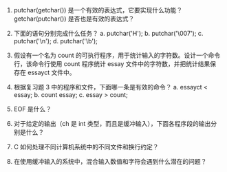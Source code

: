 1. putchar(getchar()) 是一个有效的表达式，它要实现什么功能？getchar(putchar()) 是否也是有效的表达式？

2. 下面的语句分别完成什么任务？
a. putchar('H');
b. putchar('\007');
c. putchar('\n');
d. putchar('\b');

3. 假设有一个名为 count 的可执行程序，用于统计输入的字符数。设计一个命令行，该命令行使用 count 程序统计 essay 文件中的字符数，并把统计结果保存在 essayct 文件中。

4. 根据复习题 3 中的程序和文件，下面哪一条是有效的命令？
a. essayct < essay;
b. count essay;
c. essay > count;

5. EOF 是什么？

6. 对于给定的输出（ch 是 int 类型，而且是缓冲输入），下面各程序段的输出分别是什么？

7. C 如何处理不同计算机系统中的不同文件和换行约定？

8. 在使用缓冲输入的系统中，混合输入数值和字符会遇到什么潜在的问题？
